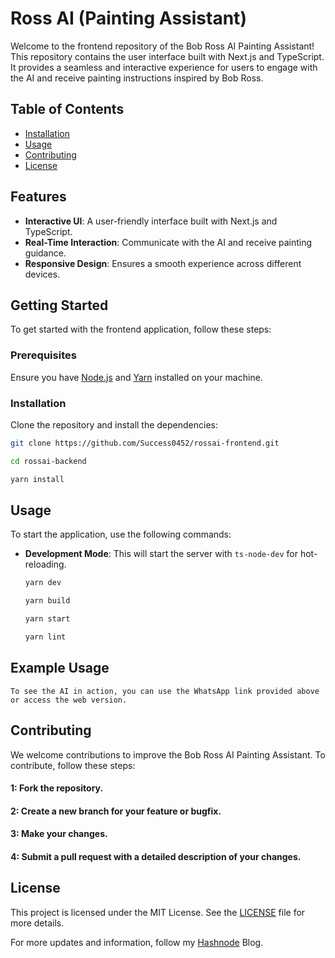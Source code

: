 # Ross AI (Painting Assistant)

Welcome to the frontend repository of the Bob Ross AI Painting Assistant! This repository contains the user interface built with Next.js and TypeScript. It provides a seamless and interactive experience for users to engage with the AI and receive painting instructions inspired by Bob Ross.

## Table of Contents

- [Installation](#installation)
- [Usage](#usage)
- [Contributing](#contributing)
- [License](#license)

## Features

- **Interactive UI**: A user-friendly interface built with Next.js and TypeScript.
- **Real-Time Interaction**: Communicate with the AI and receive painting guidance.
- **Responsive Design**: Ensures a smooth experience across different devices.

## Getting Started

To get started with the frontend application, follow these steps:

### Prerequisites

Ensure you have [Node.js](https://nodejs.org/) and [Yarn](https://yarnpkg.com/) installed on your machine.

### Installation

Clone the repository and install the dependencies:

```bash
git clone https://github.com/Success0452/rossai-frontend.git
```
```bash
cd rossai-backend
```
```bash
yarn install
```

## Usage

To start the application, use the following commands:

- **Development Mode**: This will start the server with `ts-node-dev` for hot-reloading.

  ```bash
  yarn dev
  ```
  ```bash
  yarn build
  ```
  ```bash
  yarn start
  ```
   ```bash
  yarn lint
  ```

## Example Usage

`To see the AI in action, you can use the WhatsApp link provided above or access the web version.`

## Contributing

We welcome contributions to improve the Bob Ross AI Painting Assistant. To contribute, follow these steps:

#### **1**: Fork the repository.
#### **2**: Create a new branch for your feature or bugfix.
#### **3**: Make your changes.
#### **4**: Submit a pull request with a detailed description of your changes.

## License

This project is licensed under the MIT License. See the [LICENSE](https://github.com/Success0452/rossai-frontend/blob/main/LICENSE) file for more details.

For more updates and information, follow my [Hashnode]() Blog.

